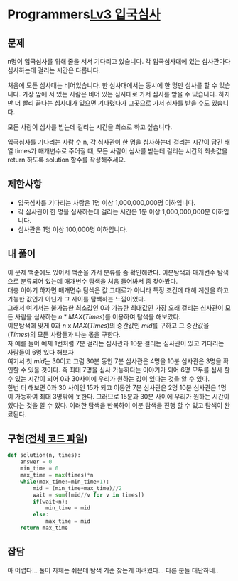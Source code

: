 # Programmers[Lv3 입국심사](https://programmers.co.kr/learn/courses/30/lessons/43238)
## 문제
 n명이 입국심사를 위해 줄을 서서 기다리고 있습니다. 각 입국심사대에 있는 심사관마다 심사하는데 걸리는 시간은 다릅니다.

처음에 모든 심사대는 비어있습니다. 한 심사대에서는 동시에 한 명만 심사를 할 수 있습니다. 가장 앞에 서 있는 사람은 비어 있는 심사대로 가서 심사를 받을 수 있습니다. 하지만 더 빨리 끝나는 심사대가 있으면 기다렸다가 그곳으로 가서 심사를 받을 수도 있습니다.

모든 사람이 심사를 받는데 걸리는 시간을 최소로 하고 싶습니다.

입국심사를 기다리는 사람 수 n, 각 심사관이 한 명을 심사하는데 걸리는 시간이 담긴 배열 times가 매개변수로 주어질 때, 모든 사람이 심사를 받는데 걸리는 시간의 최솟값을 return 하도록 solution 함수를 작성해주세요.

## 제한사항 
* 입국심사를 기다리는 사람은 1명 이상 1,000,000,000명 이하입니다.
* 각 심사관이 한 명을 심사하는데 걸리는 시간은 1분 이상 1,000,000,000분 이하입니다.
* 심사관은 1명 이상 100,000명 이하입니다.

## 내 풀이
 이 문제 백준에도 있어서 백준을 가서 분류를 좀 확인해봤다. 이분탐색과 매개변수 탐색으로 분류되어 있는데 매개변수 탐색을 처음 들어봐서 좀 찾아봤다.  
 대충 이야기 하자면 매개면수 탐색은 값 그대로가 아니라 특정 조건에 대해 계산을 하고 가능한 값인가 아닌가 그 사이를 탐색하는 느낌이였다.  
 그래서 여기서는 불가능한 최소값인 0과 가능한 최대값인 가장 오래 걸리는 심사관이 모든 사람을 심사하는 $n*MAX(Times)$를 이용하여 탐색을 해보았다.  
 이분탐색에 맞게 0과 $n$ x $MAX(Times)$의 중간값인 $mid$를 구하고 그 중간값을 $(Times)$의 모든 사람들과 나눈 몫을 구한다.   
 자 예를 들어 예제 1번처럼 7분 걸리는 심사관과 10분 걸리는 심사관이 있고 기다리는 사람들이 6명 있다 해보자  
 여기서 첫 $mid$는 30이고 그럼 30분 동안 7분 심사관은 4명을 10분 심사관은 3명을 확인할 수 있을 것이다. 즉 최대 7명을 심사 가능하다는 이야기가 되어 6명 모두를 심사 할 수 있는 시간이 되어 0과 30사이에 우리가 원하는 값이 있다는 것을 알 수 있다.  
 한번 더 해보면 0과 30 사이인 15가 되고 이동안 7분 심사관은 2명 10분 심사관은 1명이 가능하여 최대 3명밖에 못한다. 그러므로 15분과 30분 사이에 우리가 원하는 시간이 있다는 것을 알 수 있다. 이러한 탐색을 반복하여 이분 탐색을 진행 할 수 있고 탐색이 완료된다.

## 구현([전체 코드 파일](/programmers/43238%EC%9E%85%EA%B5%AD%EC%8B%AC%EC%82%AC/c.py))
``` python
def solution(n, times):
    answer = 0
    min_time = 0
    max_time = max(times)*n
    while(max_time!=min_time+1):
        mid = (min_time+max_time)//2
        wait = sum([mid//v for v in times])
        if(wait<n):
            min_time = mid
        else:
            max_time = mid
    return max_time
```

## 잡담
아 어렵다... 풀이 자체는 쉬운데 탐색 기준 찾는게 어려웠다... 다른 분들 대단하네..